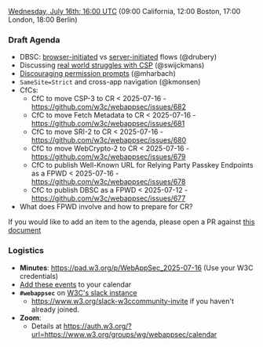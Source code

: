 [Wednesday, July 16th: 16:00 UTC](https://www.timeanddate.com/worldclock/fixedtime.html?iso=20250716T1600) (09:00 California, 12:00 Boston, 17:00 London, 18:00 Berlin)

### Draft Agenda

*   DBSC: [browser-initiated](https://w3c.github.io/webappsec-dbsc/) vs [server-initiated](https://github.com/w3ctag/design-reviews/issues/1052#issuecomment-2946681508) flows (@drubery)
*   Discussing [real world struggles with CSP](https://github.com/w3c/webappsec-csp/issues/736) (@swijckmans)
*   [Discouraging permission prompts](https://chromium.googlesource.com/chromium/src/+/refs/heads/main/docs/security/no-prompts-please.md) (@mharbach)
*   `SameSite=Strict` and cross-app navigation (@kmonsen)
*   CfCs:
      - CfC to move CSP-3 to CR < 2025-07-16 - https://github.com/w3c/webappsec/issues/682
      - CfC to move Fetch Metadata to CR < 2025-07-16 - https://github.com/w3c/webappsec/issues/681
      - CfC to move SRI-2 to CR < 2025-07-16 - https://github.com/w3c/webappsec/issues/680
      - CfC to move WebCrypto-2 to CR < 2025-07-16 - https://github.com/w3c/webappsec/issues/679
      - CfC to publish Well-Known URL for Relying Party Passkey Endpoints as a FPWD < 2025-07-16 - https://github.com/w3c/webappsec/issues/678
      - CfC to publish DBSC as a FPWD < 2025-07-12  - https://github.com/w3c/webappsec/issues/677
 * What does FPWD involve and how to prepare for CR?



If you would like to add an item to the agenda, please open a PR against [this document](https://github.com/w3c/webappsec/new/main/meetings/2025/2025-07-16-agenda.md)

### Logistics

*   **Minutes**: <https://pad.w3.org/p/WebAppSec_2025-07-16> (Use your W3C credentials)
*   [Add these events](https://www.w3.org/groups/wg/webappsec/calendar#export) to your calendar
*   **`#webappsec`** on [W3C's slack instance](https://w3ccommunity.slack.com/)
    * <https://www.w3.org/slack-w3ccommunity-invite> if you haven't already joined.
*   **Zoom**:
    * Details at <https://auth.w3.org/?url=https://www.w3.org/groups/wg/webappsec/calendar>
